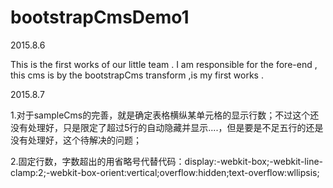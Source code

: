 # bootstrapCmsDemo1

2015.8.6

This is the first works of our little team .
I am responsible for the fore-end , this cms is by the bootstrapCms transform ,is my first works .

2015.8.7

1.对于sampleCms的完善，就是确定表格横纵某单元格的显示行数；不过这个还没有处理好，只是限定了超过5行的自动隐藏并显示....，但是要是不足五行的还是没有处理好，这个待解决的问题；

2.固定行数，字数超出的用省略号代替代码：display:-webkit-box;-webkit-line-clamp:2;-webkit-box-orient:vertical;overflow:hidden;text-overflow:wllipsis;
